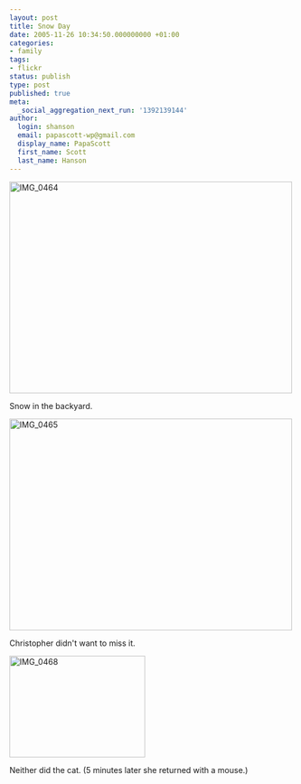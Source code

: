 ```yaml
---
layout: post
title: Snow Day
date: 2005-11-26 10:34:50.000000000 +01:00
categories:
- family
tags:
- flickr
status: publish
type: post
published: true
meta:
  _social_aggregation_next_run: '1392139144'
author:
  login: shanson
  email: papascott-wp@gmail.com
  display_name: PapaScott
  first_name: Scott
  last_name: Hanson
---
```

<p><a href="http://www.flickr.com/photos/papascott/67041035/" title="Photo Sharing"><img src="http://static.flickr.com/25/67041035_86d8e3fa67.jpg" width="500" height="375" alt="IMG_0464" /></a></p>
<p>Snow in the backyard.</p>
<p><a href="http://www.flickr.com/photos/papascott/67040805/" title="Photo Sharing"><img src="http://static.flickr.com/31/67040805_741531696d.jpg" width="500" height="375" alt="IMG_0465" /></a></p>
<p>Christopher didn't want to miss it.</p>
<p><a href="http://www.flickr.com/photos/papascott/67040158/" title="Photo Sharing"><img src="http://static.flickr.com/25/67040158_a84cfdbd59_m.jpg" width="240" height="180" alt="IMG_0468" /></a></p>
<p>Neither did the cat. (5 minutes later she returned with a mouse.)</p>
